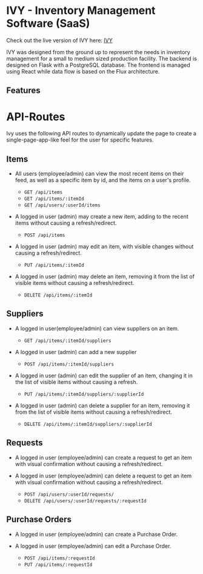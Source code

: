 # IVY - Inventory Management Software (SaaS)

Check out the live version of IVY here: [IVY](https://ivy-ims.onrender.com/)

IVY was designed from the ground up to represent the needs in inventory management for a small to medium sized production facility.  The backend is designed on Flask with a PostgreSQL database.  The frontend is managed using React while data flow is based on the Flux architecture.

## Features

# API-Routes

Ivy uses the following API routes to dynamically update the page to create a single-page-app-like feel for the user for specific features.

## Items

* All users (employee/admin) can view the most recent items on their feed, as well as a specific item by id, and the items on a user's profile.

  * `GET /api/items`
  * `GET /api/items/:itemId`
  * `GET /api/users/:userId/items`

* A logged in user (admin) may create a new item, adding to the recent items without causing a refresh/redirect.

  * `POST /api/items`

* A logged in user (admin) may edit an item, with visible changes without causing a refresh/redirect.

  * `PUT /api/items/:itemId`

* A logged in user (admin) may delete an item, removing it from the list of visible items without causing a refresh/redirect.

  * `DELETE /api/items/:itemId`

## Suppliers

* A logged in user(employee/admin) can view suppliers on an item.

  * `GET /api/items/:itemId/suppliers`

* A logged in user (admin) can add a new supplier

  * `POST /api/items/:itemId/suppliers`

* A logged in user (admin) can edit the supplier of an item, changing it in the list of visible items without causing a refresh.

  * `PUT /api/items/:itemId/suppliers/:supplierId`

* A logged in user (admin) can delete a supplier for an item, removing it from the list of visible items without causing a refresh/redirect.

  * `DELETE /api/items/:itemId/suppliers/:supplierId`

## Requests

* A logged in user (employee/admin) can create a request to get an item with visual confirmation without causing a refresh/redirect.
* A logged in user (employee/admin) can delete a request to get an item with visual confirmation without causing a refresh/redirect.

  * `POST /api/users/:userId/requests/`
  * `DELETE /api/users/:userId/requests/:requestId`

## Purchase Orders

* A logged in user (employee/admin) can create a Purchase Order.
* A logged in user (employee/admin) can edit a Purchase Order.

  * `POST /api/items/:requestId`
  * `PUT /api/items/:requestId`




